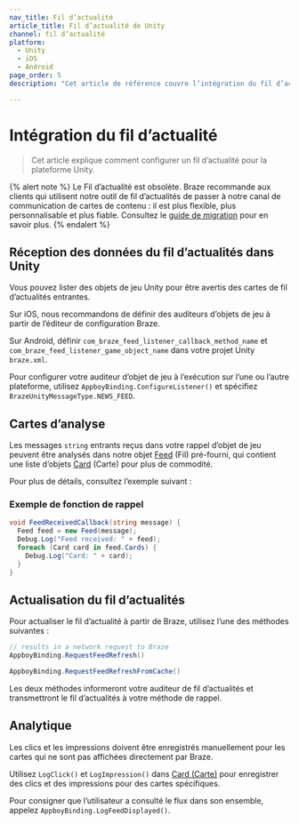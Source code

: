 ```yaml
---
nav_title: Fil d’actualité
article_title: Fil d’actualité de Unity
channel: fil d’actualité
platform: 
  - Unity
  - iOS
  - Android
page_order: 5
description: "Cet article de référence couvre l’intégration du fil d’actualité pour la plateforme Unity, comme l’analyse des cartes, la réception des données du fil d’actualité et les analytiques."

---
```


# Intégration du fil d’actualité

> Cet article explique comment configurer un fil d’actualité pour la plateforme Unity.

{% alert note %}
Le Fil d’actualité est obsolète. Braze recommande aux clients qui utilisent notre outil de fil d’actualités de passer à notre canal de communication de cartes de contenu : il est plus flexible, plus personnalisable et plus fiable. Consultez le [guide de migration]({{site.baseurl}}/user_guide/message_building_by_channel/content_cards/migrating_from_news_feed/) pour en savoir plus.
{% endalert %}

## Réception des données du fil d’actualités dans Unity

Vous pouvez lister des objets de jeu Unity pour être avertis des cartes de fil d’actualités entrantes. 

Sur iOS, nous recommandons de définir des auditeurs d’objets de jeu à partir de l’éditeur de configuration Braze.

Sur Android, définir `com_braze_feed_listener_callback_method_name` et `com_braze_feed_listener_game_object_name` dans votre projet Unity `braze.xml`.

Pour configurer votre auditeur d’objet de jeu à l’exécution sur l’une ou l’autre plateforme, utilisez `AppboyBinding.ConfigureListener()` et spécifiez `BrazeUnityMessageType.NEWS_FEED`.

## Cartes d’analyse

Les messages `string` entrants reçus dans votre rappel d’objet de jeu peuvent être analysés dans notre objet [Feed][11] (Fil) pré-fourni, qui contient une liste d’objets [Card][12] (Carte) pour plus de commodité.

Pour plus de détails, consultez l’exemple suivant :

### Exemple de fonction de rappel

```csharp
void FeedReceivedCallback(string message) {
  Feed feed = new Feed(message);
  Debug.Log("Feed received: " + feed);
  foreach (Card card in feed.Cards) {
    Debug.Log("Card: " + card);
  }
}
```

## Actualisation du fil d’actualités

Pour actualiser le fil d’actualité à partir de Braze, utilisez l’une des méthodes suivantes :

```csharp
// results in a network request to Braze
AppboyBinding.RequestFeedRefresh()

AppboyBinding.RequestFeedRefreshFromCache()
```

Les deux méthodes informeront votre auditeur de fil d’actualités et transmettront le fil d’actualités à votre méthode de rappel.

## Analytique

Les clics et les impressions doivent être enregistrés manuellement pour les cartes qui ne sont pas affichées directement par Braze.

Utilisez `LogClick()` et `LogImpression()` dans [Card (Carte)][12] pour enregistrer des clics et des impressions pour des cartes spécifiques.

Pour consigner que l’utilisateur a consulté le flux dans son ensemble, appelez `AppboyBinding.LogFeedDisplayed()`.

[11]: https://github.com/Appboy/appboy-unity-sdk/blob/master/Assets/Plugins/Appboy/models/Feed.cs
[12]: https://github.com/Appboy/appboy-unity-sdk/blob/master/Assets/Plugins/Appboy/models/Cards/Card.cs
